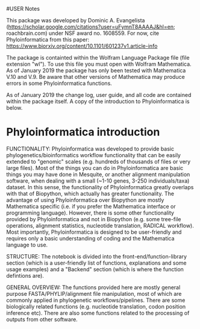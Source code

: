 #USER Notes

This package was developed by Dominic A. Evangelista (https://scholar.google.com/citations?user=uFymnT8AAAAJ&hl=en; roachbrain.com) under NSF award no. 1608559. For now, cite Phyloinformatica from this paper: https://www.biorxiv.org/content/10.1101/601237v1.article-info

The package is containted within the Wolfram Language Package file (file extension "wl"). To use this file you must open with Wolfram Mathematica. As of January 2019 the package has only been tested with Mathematica V.10 and V.9. Be aware that other versions of Mathematica may produce errors in some Phyloinformatica functions.

As of January 2019 the change log, user guide, and all code are contained within the package itself. A copy of the introduction to Phyloinformatica is below.

# Phyloinformatica introduction

FUNCTIONALITY: Phyloinformatica was developed to provide basic phylogenetics/bioinformatics workflow functionality that can be easily extended to "genomic" scales (e.g. hundreds of thousands of files or very large files). Most of the things you can do in Phyloinformatica are basic things you may have done in Mesquite, or another alignment manipulation software, when dealing with a small (~1-10 genes, 3-250 individuals/taxa) dataset. In this sense, the functionality of Phyloinformatica greatly overlaps with that of Biopython, which actually has greater functionality. The advantage of using Phyloinformatica over Biopython are mostly Mathematica specific (i.e. if you prefer the Mathematica interface or programming language). However, there is some other functionality provided by Phyloinformatica and not in Biopython (e.g. some tree-file operations, alignment statistics, nucleotide translation, RADICAL workflow). Most importantly,  Phyloinformatica is designed to be user-friendly and requires only a basic understanding of coding and the Mathematica language to use.

STRUCTURE: The notebook is divided into the front-end/function-library section (which is a user-friendly list of functions, explanations and some usage examples) and a "Backend" section (which is where the function defintions are).

GENERAL OVERVIEW: The functions provided here are mostly general purpose FASTA/PHYLIP/alignment file manipulation, most of which are commonly applied in phylogenetic workflows/pipelines. There are some biologically related functions (e.g. nucleotide translation, codon position inference etc). There are also some functions related to the processing of outputs from other software. 

